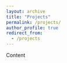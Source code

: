 ```yaml
---
layout: archive
title: "Projects"
permalink: /projects/
author_profile: true
redirect_from:
  - /projects
---
```


Content